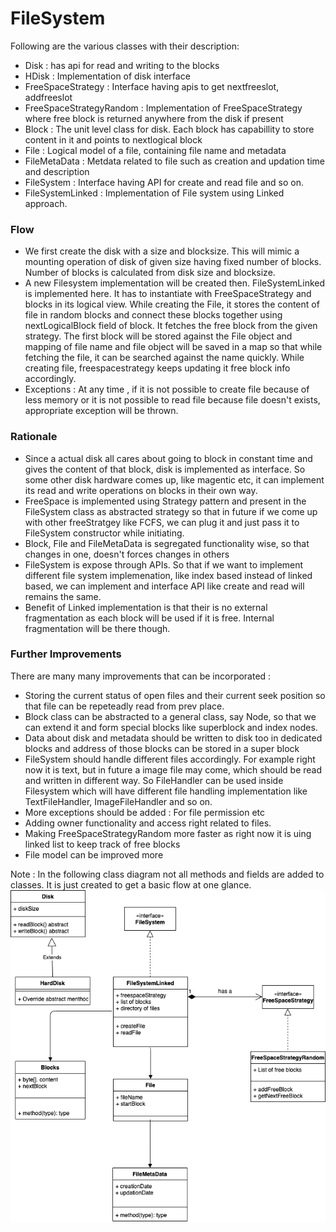 # FileSystem
Following are the various classes with their description:
  - Disk : has api for read and writing to the blocks
  - HDisk : Implementation of disk interface
  - FreeSpaceStrategy : Interface having apis to get nextfreeslot, addfreeslot 
  - FreeSpaceStrategyRandom : Implementation of FreeSpaceStrategy where free block is returned anywhere from the disk if present
  - Block : The unit level class for disk. Each block has capabillity to store content in it and points to nextlogical block
  - File : Logical model of a file, containing file name and metadata
  - FileMetaData : Metdata related to file such as creation and updation time and description
  - FileSystem : Interface having API for create and read file and so on.
  - FileSystemLinked : Implementation of File system using Linked approach.

### Flow

  - We first create the disk with a size and blocksize. This will mimic a mounting operation of disk of given size having fixed number of blocks. Number of blocks is calculated from disk size and blocksize.
  - A new Filesystem implementation will be created then. FileSystemLinked is implemented here. It has to instantiate with FreeSpaceStrategy and blocks in its logical view. While creating the File, it stores the content of file in random blocks and connect these blocks together using nextLogicalBlock field of block. It fetches the free block from the given strategy. The first block will be stored against the File object and mapping of file name and file object will be saved in a map so that while fetching the file, it can be searched against the name quickly. While creating file, freespacestrategy keeps updating it free block info accordingly.
  - Exceptions : At any time , if it is not possible to create file because of less memory or it is not possible to read file because file doesn't exists, appropriate exception will be thrown.

### Rationale
  - Since a actual disk all cares about going to block in constant time and gives the content of that block, disk is implemented as interface. So some other disk hardware comes up, like magentic etc, it can implement its read and write operations on blocks in their own way.
  - FreeSpace is implemented using Strategy pattern and present in the FileSystem class as abstracted strategy so that in future if we come up with other freeStratgey like FCFS, we can plug it and just pass it to FileSystem constructor while initiating.
  - Block, File and FileMetaData is segregated functionality wise, so that changes in one, doesn't forces changes in others
  - FileSystem is expose through APIs. So that if we want to implement different file system implemenation, like index based instead of linked based, we can implement and interface API like create and read will remains the same.
  - Benefit of Linked implementation is that their is no external fragmentation as each block will be used if it is free. Internal fragmentation will be there though.

### Further Improvements
There are many many improvements that can be incorporated : 
  - Storing the current status of open files and their current seek position so that file can be repeteadly read from prev place.
  - Block class can be abstracted to a general class, say Node, so that we can extend it and form special blocks like superblock and index nodes.
  - Data about disk and metadata should be written to disk too in dedicated blocks and address of those blocks can be stored in a super block
  - FileSystem should handle different files accordingly. For example right now it is text, but in future a image file may come, which should be read and written in different way. So FileHandler can be used inside Filesystem which will have different file handling implementation like TextFileHandler, ImageFileHandler and so on.
  - More exceptions should be added : For file permission etc
  - Adding owner functionality and access right related to files.
  - Making FreeSpaceStrategyRandom more faster as right now it is uing linked list to keep track of free blocks 
  - File model can be improved more

Note : In the following class diagram not all methods and fields are added to classes. It is just created to get a basic flow at one glance.
![FileSystem Diagram](filesystem.png)


